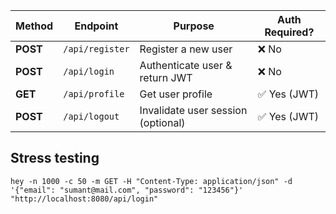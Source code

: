 | **Method** | **Endpoint** | **Purpose**                  | **Auth Required?** |
| ---------------- | ------------------ | ---------------------------------- | ------------------------ |
| **POST**   | `/api/register`  | Register a new user                | ❌ No                    |
| **POST**   | `/api/login`     | Authenticate user & return JWT     | ❌ No                    |
| **GET**    | `/api/profile`   | Get user profile                   | ✅ Yes (JWT)             |
| **POST**   | `/api/logout`    | Invalidate user session (optional) | ✅ Yes (JWT)             |

## Stress testing

```shell
hey -n 1000 -c 50 -m GET -H "Content-Type: application/json" -d '{"email": "sumant@mail.com", "password": "123456"}' "http://localhost:8080/api/login"

```
